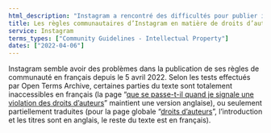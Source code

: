 ```yaml
---
html_description: "Instagram a rencontré des difficultés pour publier intégralement ses règles communautaires sur son site français."
title: Les règles communautaires d’Instagram en matière de droits d’auteurs inaccessibles en français
service: Instagram
terms_types: ["Community Guidelines - Intellectual Property"]
dates: ["2022-04-06"]
---
```


Instagram semble avoir des problèmes dans la publication de ses règles de communauté en français depuis le 5 avril 2022. Selon les tests effectués par Open Terms Archive, certaines parties du texte sont totalement inaccessibles en français (la page “[que se passe-t-il quand je signale une violation des droits d’auteurs](https://github.com/OpenTermsArchive/france-elections-versions/commit/00799bfa25dd930aa68af8dbbfa8ed59cda35b5f)” maintient une version anglaise), ou seulement partiellement traduites (pour la page globale “[droits d’auteurs](https://github.com/OpenTermsArchive/france-elections-versions/commit/21eae014249e946abdc9eb3609b2e3f7c3ac181d?diff=split&short_path=c108c01#diff-c108c013f0b8769389f20259465cb81324e805f4334bcda6931344e16f999441)”, l’introduction et les titres sont en anglais, le reste du texte est en français).
